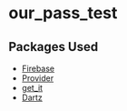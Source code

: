 # our_pass_test

## Packages Used

- [Firebase](https://firebase.google.com)
- [Provider](https://pub.dev/packages/provider)
- [get_it](https://pub.dev/packages/get_it)
- [Dartz](https://pub.dev/packages/dartz)

